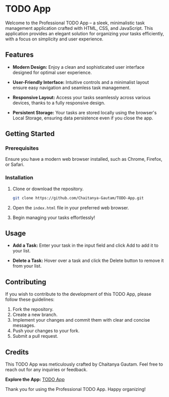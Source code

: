 # TODO App

Welcome to the Professional TODO App – a sleek, minimalistic task management application crafted with HTML, CSS, and JavaScript. This application provides an elegant solution for organizing your tasks efficiently, with a focus on simplicity and user experience.

## Features

- **Modern Design:** Enjoy a clean and sophisticated user interface designed for optimal user experience.

- **User-Friendly Interface:** Intuitive controls and a minimalist layout ensure easy navigation and seamless task management.

- **Responsive Layout:** Access your tasks seamlessly across various devices, thanks to a fully responsive design.

- **Persistent Storage:** Your tasks are stored locally using the browser's Local Storage, ensuring data persistence even if you close the app.

## Getting Started

### Prerequisites

Ensure you have a modern web browser installed, such as Chrome, Firefox, or Safari.

### Installation

1. Clone or download the repository.

    ```bash
    git clone https://github.com/Chaitanya-Gautam/TODO-App.git
    ```

2. Open the `index.html` file in your preferred web browser.

3. Begin managing your tasks effortlessly!

## Usage

- **Add a Task:** Enter your task in the input field and click Add to add it to your list.

- **Delete a Task:** Hover over a task and click the Delete button to remove it from your list.

## Contributing

If you wish to contribute to the development of this TODO App, please follow these guidelines:

1. Fork the repository.
2. Create a new branch.
3. Implement your changes and commit them with clear and concise messages.
4. Push your changes to your fork.
5. Submit a pull request.

## Credits

This TODO App was meticulously crafted by Chaitanya Gautam. Feel free to reach out for any inquiries or feedback.



**Explore the App:** [TODO App](https://chaitanya-gautam.github.io/TODO-App/)

Thank you for using the Professional TODO App. Happy organizing!
